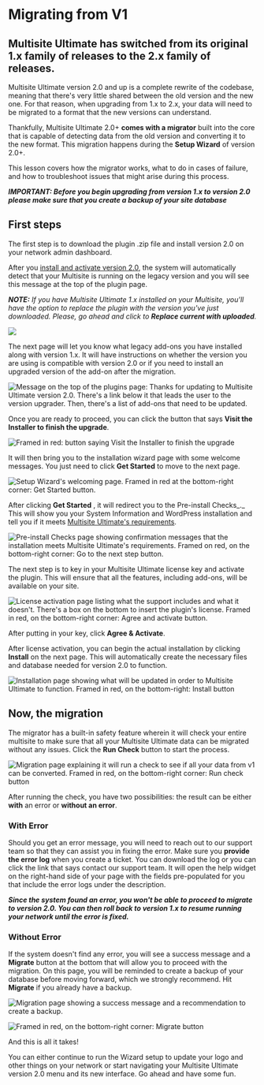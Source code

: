# Migrating from V1

## Multisite Ultimate has switched from its original 1.x family of releases to the 2.x family of releases.

Multisite Ultimate version 2.0 and up is a complete rewrite of the codebase, meaning that there's very little shared between the old version and the new one. For that reason, when upgrading from 1.x to 2.x, your data will need to be migrated to a format that the new versions can understand.

Thankfully, Multisite Ultimate 2.0+ **comes with a migrator** built into the core that is capable of detecting data from the old version and converting it to the new format. This migration happens during the **Setup Wizard** of version 2.0+.

This lesson covers how the migrator works, what to do in cases of failure, and how to troubleshoot issues that might arise during this process.

_**IMPORTANT: Before you begin upgrading from version 1.x to version 2.0 please make sure that you create a backup of your site database**_

## First steps

The first step is to download the plugin .zip file and install version 2.0 on your network admin dashboard.

After you [install and activate version 2.0](1677127281-installing-wp-ultimo.html), the system will automatically detect that your Multisite is running on the legacy version and you will see this message at the top of the plugin page.

_**NOTE:** If you have Multisite Ultimate 1.x installed on your Multisite, you'll have the option to replace the plugin with the version you've just downloaded. Please, go ahead and click to **Replace current with uploaded**._

![](https://support.delta.nextpress.co/rails/active_storage/blobs/redirect/eyJfcmFpbHMiOnsibWVzc2FnZSI6IkJBaHBBcDRjIiwiZXhwIjpudWxsLCJwdXIiOiJibG9iX2lkIn19--c2aff9b312e5b7ec95c9e2c5355480d4aa7258fd/Migration.png)

The next page will let you know what legacy add-ons you have installed along with version 1.x. It will have instructions on whether the version you are using is compatible with version 2.0 or if you need to install an upgraded version of the add-on after the migration.

![Message on the top of the plugins page: Thanks for updating to Multisite Ultimate version 2.0. There's a link below it that leads the user to the version upgrader. Then, there's a list of add-ons that need to be updated.](https://wp-ultimo-space.fra1.cdn.digitaloceanspaces.com/hs-file-4E9kAFlcb5.png)

Once you are ready to proceed, you can click the button that says **Visit the Installer to finish the upgrade**.

![Framed in red: button saying Visit the Installer to finish the upgrade](https://wp-ultimo-space.fra1.cdn.digitaloceanspaces.com/hs-file-BnJrjt7Drw.png)

It will then bring you to the installation wizard page with some welcome messages. You just need to click **Get Started** to move to the next page.

![Setup Wizard's welcoming page. Framed in red at the bottom-right corner: Get Started button.](https://wp-ultimo-space.fra1.cdn.digitaloceanspaces.com/hs-file-1dvRbsEnrN.png)

After clicking **Get Started** , it will redirect you to the Pre-install Checks_._ This will show you your System Information and WordPress installation and tell you if it meets [Multisite Ultimate's requirements](https://help.wpultimo.com/article/323-wp-ultimo-requirements).

![Pre-install Checks page showing confirmation messages that the installation meets Multisite Ultimate's requirements. Framed on red, on the bottom-right corner: Go to the next step button.](https://wp-ultimo-space.fra1.cdn.digitaloceanspaces.com/hs-file-i0SwDNkaEO.png)

The next step is to key in your Multisite Ultimate license key and activate the plugin. This will ensure that all the features, including add-ons, will be available on your site.

![License activation page listing what the support includes and what it doesn't. There's a box on the bottom to insert the plugin's license. Framed in red, on the bottom-right corner: Agree and activate button.](https://wp-ultimo-space.fra1.cdn.digitaloceanspaces.com/hs-file-QAwmR9oLQL.png)

After putting in your key, click **Agree & Activate**.

After license activation, you can begin the actual installation by clicking **Install** on the next page. This will automatically create the necessary files and database needed for version 2.0 to function.

![Installation page showing what will be updated in order to Multisite Ultimate to function. Framed in red, on the bottom-right: Install button](https://wp-ultimo-space.fra1.cdn.digitaloceanspaces.com/hs-file-FCyBH12y4d.png)

## Now, the migration

The migrator has a built-in safety feature wherein it will check your entire multisite to make sure that all your Multisite Ultimate data can be migrated without any issues. Click the **Run Check** button to start the process.

![Migration page explaining it will run a check to see if all your data from v1 can be converted. Framed in red, on the bottom-right corner: Run check button](https://wp-ultimo-space.fra1.cdn.digitaloceanspaces.com/hs-file-vXLXFLjogz.png)

After running the check, you have two possibilities: the result can be either **with** an error or **without an error**.

### With Error

Should you get an error message, you will need to reach out to our support team so that they can assist you in fixing the error. Make sure you **provide the error log** when you create a ticket. You can download the log or you can click the link that says contact our support team. It will open the help widget on the right-hand side of your page with the fields pre-populated for you that include the error logs under the description.

_**Since the system found an error, you won't be able to proceed to migrate to version 2.0. You can then roll back to version 1.x to resume running your network until the error is fixed.**_

### Without Error

If the system doesn't find any error, you will see a success message and a **Migrate** button at the bottom that will allow you to proceed with the migration. On this page, you will be reminded to create a backup of your database before moving forward, which we strongly recommend. Hit **Migrate** if you already have a backup.

![Migration page showing a success message and a recommendation to create a backup.](https://wp-ultimo-space.fra1.cdn.digitaloceanspaces.com/hs-file-T5ELIgTX5a.png)

![Framed in red, on the bottom-right corner: Migrate button](https://wp-ultimo-space.fra1.cdn.digitaloceanspaces.com/hs-file-Y2AfV93rpf.png)

And this is all it takes!

You can either continue to run the Wizard setup to update your logo and other things on your network or start navigating your Multisite Ultimate version 2.0 menu and its new interface. Go ahead and have some fun.
